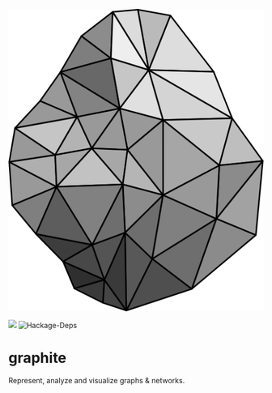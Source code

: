 ![Graphite Logo](/logo/logo.png)

[![](https://img.shields.io/hackage/v/graphite.svg)](https://hackage.haskell.org/package/graphite)
![Hackage-Deps](https://img.shields.io/hackage-deps/v/graphite.svg)

# graphite

Represent, analyze and visualize graphs & networks.
